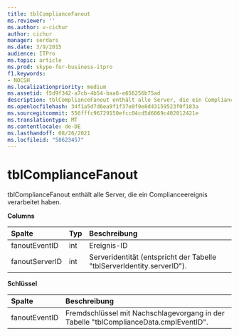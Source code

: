 ```yaml
---
title: tblComplianceFanout
ms.reviewer: ''
ms.author: v-cichur
author: cichur
manager: serdars
ms.date: 3/9/2015
audience: ITPro
ms.topic: article
ms.prod: skype-for-business-itpro
f1.keywords:
- NOCSH
ms.localizationpriority: medium
ms.assetid: f5d9f342-a7cb-4b54-baa6-e656256b75ad
description: tblComplianceFanout enthält alle Server, die ein Complianceereignis verarbeitet haben.
ms.openlocfilehash: 34f1a5d7d6ea9f1f37e0f9e8d43159523f0f183a
ms.sourcegitcommit: 556fffc96729150efcc04cd5d6069c402012421e
ms.translationtype: MT
ms.contentlocale: de-DE
ms.lasthandoff: 08/26/2021
ms.locfileid: "58623457"
---
```

# <a name="tblcompliancefanout"></a>tblComplianceFanout
 
tblComplianceFanout enthält alle Server, die ein Complianceereignis verarbeitet haben.
  
**Columns**

|**Spalte**|**Typ**|**Beschreibung**|
|:-----|:-----|:-----|
|fanoutEventID  <br/> |int  <br/> |Ereignis-ID  <br/> |
|fanoutServerID  <br/> |int  <br/> |Serveridentität (entspricht der Tabelle "tblServerIdentity.serverID").  <br/> |
   
**Schlüssel**

|**Spalte**|**Beschreibung**|
|:-----|:-----|
|fanoutEventID  <br/> |Fremdschlüssel mit Nachschlagevorgang in der Tabelle "tblComplianceData.cmplEventID".  <br/> |
   

